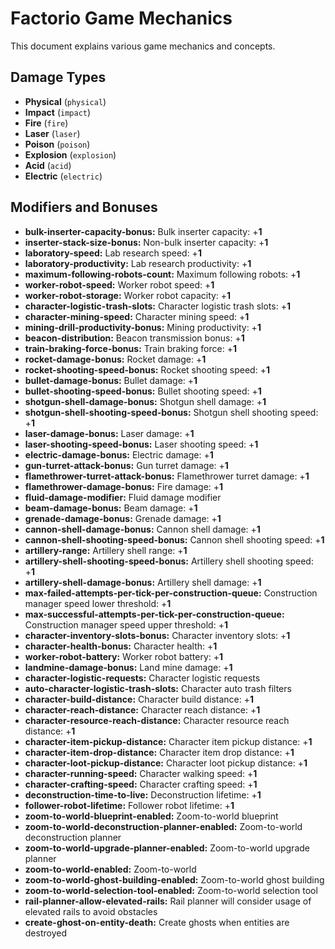 # Factorio Game Mechanics

This document explains various game mechanics and concepts.

## Damage Types

- **Physical** (`physical`)
- **Impact** (`impact`)
- **Fire** (`fire`)
- **Laser** (`laser`)
- **Poison** (`poison`)
- **Explosion** (`explosion`)
- **Acid** (`acid`)
- **Electric** (`electric`)

## Modifiers and Bonuses

- **bulk-inserter-capacity-bonus:** Bulk inserter capacity: +__1__
- **inserter-stack-size-bonus:** Non-bulk inserter capacity: +__1__
- **laboratory-speed:** Lab research speed: +__1__
- **laboratory-productivity:** Lab research productivity: +__1__
- **maximum-following-robots-count:** Maximum following robots: +__1__
- **worker-robot-speed:** Worker robot speed: +__1__
- **worker-robot-storage:** Worker robot capacity: +__1__
- **character-logistic-trash-slots:** Character logistic trash slots: +__1__
- **character-mining-speed:** Character mining speed: +__1__
- **mining-drill-productivity-bonus:** Mining productivity: +__1__
- **beacon-distribution:** Beacon transmission bonus: +__1__
- **train-braking-force-bonus:** Train braking force: +__1__
- **rocket-damage-bonus:** Rocket damage: +__1__
- **rocket-shooting-speed-bonus:** Rocket shooting speed: +__1__
- **bullet-damage-bonus:** Bullet damage: +__1__
- **bullet-shooting-speed-bonus:** Bullet shooting speed: +__1__
- **shotgun-shell-damage-bonus:** Shotgun shell damage: +__1__
- **shotgun-shell-shooting-speed-bonus:** Shotgun shell shooting speed: +__1__
- **laser-damage-bonus:** Laser damage: +__1__
- **laser-shooting-speed-bonus:** Laser shooting speed: +__1__
- **electric-damage-bonus:** Electric damage: +__1__
- **gun-turret-attack-bonus:** Gun turret damage: +__1__
- **flamethrower-turret-attack-bonus:** Flamethrower turret damage: +__1__
- **flamethrower-damage-bonus:** Fire damage: +__1__
- **fluid-damage-modifier:** Fluid damage modifier
- **beam-damage-bonus:** Beam damage: +__1__
- **grenade-damage-bonus:** Grenade damage: +__1__
- **cannon-shell-damage-bonus:** Cannon shell damage: +__1__
- **cannon-shell-shooting-speed-bonus:** Cannon shell shooting speed: +__1__
- **artillery-range:** Artillery shell range: +__1__
- **artillery-shell-shooting-speed-bonus:** Artillery shell shooting speed: +__1__
- **artillery-shell-damage-bonus:** Artillery shell damage: +__1__
- **max-failed-attempts-per-tick-per-construction-queue:** Construction manager speed lower threshold: +__1__
- **max-successful-attempts-per-tick-per-construction-queue:** Construction manager speed upper threshold: +__1__
- **character-inventory-slots-bonus:** Character inventory slots: +__1__
- **character-health-bonus:** Character health: +__1__
- **worker-robot-battery:** Worker robot battery: +__1__
- **landmine-damage-bonus:** Land mine damage: +__1__
- **character-logistic-requests:** Character logistic requests
- **auto-character-logistic-trash-slots:** Character auto trash filters
- **character-build-distance:** Character build distance: +__1__
- **character-reach-distance:** Character reach distance: +__1__
- **character-resource-reach-distance:** Character resource reach distance: +__1__
- **character-item-pickup-distance:** Character item pickup distance: +__1__
- **character-item-drop-distance:** Character item drop distance: +__1__
- **character-loot-pickup-distance:** Character loot pickup distance: +__1__
- **character-running-speed:** Character walking speed: +__1__
- **character-crafting-speed:** Character crafting speed: +__1__
- **deconstruction-time-to-live:** Deconstruction lifetime: +__1__
- **follower-robot-lifetime:** Follower robot lifetime: +__1__
- **zoom-to-world-blueprint-enabled:** Zoom-to-world blueprint
- **zoom-to-world-deconstruction-planner-enabled:** Zoom-to-world deconstruction planner
- **zoom-to-world-upgrade-planner-enabled:** Zoom-to-world upgrade planner
- **zoom-to-world-enabled:** Zoom-to-world
- **zoom-to-world-ghost-building-enabled:** Zoom-to-world ghost building
- **zoom-to-world-selection-tool-enabled:** Zoom-to-world selection tool
- **rail-planner-allow-elevated-rails:** Rail planner will consider usage of elevated rails to avoid obstacles
- **create-ghost-on-entity-death:** Create ghosts when entities are destroyed

